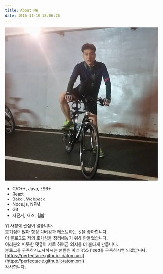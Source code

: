 ```yaml
---
title: About Me
date: 2016-11-10 18:06:26
---
```

![프론트 엔드 개발 지망자](exobud.jpg)

* C/C++, Java, ES6+
* React
* Babel, Webpack
* Node.js, NPM
* Git
* 자전거, 재즈, 힙합

위 사항에 관심이 많습니다.  
호기심이 많아 항상 디버깅과 테스트하는 것을 좋아합니다.  
이 블로그도 저의 호기심을 정리해놓기 위해 만들었습니다.  
여러분의 따뜻한 댓글이 저로 하여금 의지를 더 불타게 만듭니다.  
블로그를 구독하시고자하시는 분들은 아래 RSS Feed를 구독하시면 되겠습니다.  
[https://perfectacle.github.io/atom.xml](https://perfectacle.github.io/atom.xml)  
감사합니다.